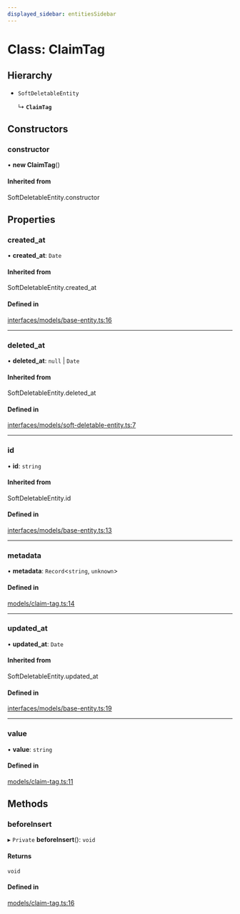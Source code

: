 ```yaml
---
displayed_sidebar: entitiesSidebar
---
```


# Class: ClaimTag

## Hierarchy

- `SoftDeletableEntity`

  ↳ **`ClaimTag`**

## Constructors

### constructor

• **new ClaimTag**()

#### Inherited from

SoftDeletableEntity.constructor

## Properties

### created\_at

• **created\_at**: `Date`

#### Inherited from

SoftDeletableEntity.created\_at

#### Defined in

[interfaces/models/base-entity.ts:16](https://github.com/cloudnepal/medusa/blob/441690e9/packages/medusa/src/interfaces/models/base-entity.ts#L16)

___

### deleted\_at

• **deleted\_at**: ``null`` \| `Date`

#### Inherited from

SoftDeletableEntity.deleted\_at

#### Defined in

[interfaces/models/soft-deletable-entity.ts:7](https://github.com/cloudnepal/medusa/blob/441690e9/packages/medusa/src/interfaces/models/soft-deletable-entity.ts#L7)

___

### id

• **id**: `string`

#### Inherited from

SoftDeletableEntity.id

#### Defined in

[interfaces/models/base-entity.ts:13](https://github.com/cloudnepal/medusa/blob/441690e9/packages/medusa/src/interfaces/models/base-entity.ts#L13)

___

### metadata

• **metadata**: `Record`<`string`, `unknown`\>

#### Defined in

[models/claim-tag.ts:14](https://github.com/cloudnepal/medusa/blob/441690e9/packages/medusa/src/models/claim-tag.ts#L14)

___

### updated\_at

• **updated\_at**: `Date`

#### Inherited from

SoftDeletableEntity.updated\_at

#### Defined in

[interfaces/models/base-entity.ts:19](https://github.com/cloudnepal/medusa/blob/441690e9/packages/medusa/src/interfaces/models/base-entity.ts#L19)

___

### value

• **value**: `string`

#### Defined in

[models/claim-tag.ts:11](https://github.com/cloudnepal/medusa/blob/441690e9/packages/medusa/src/models/claim-tag.ts#L11)

## Methods

### beforeInsert

▸ `Private` **beforeInsert**(): `void`

#### Returns

`void`

#### Defined in

[models/claim-tag.ts:16](https://github.com/cloudnepal/medusa/blob/441690e9/packages/medusa/src/models/claim-tag.ts#L16)
